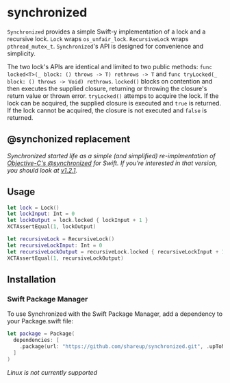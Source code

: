 # synchronized

`Synchronized` provides a simple Swift-y implementation of a lock and a recursive lock. `Lock` wraps `os_unfair_lock`. `RecursiveLock` wraps `pthread_mutex_t`. `Synchronized`'s API is designed for convenience and simplicity. 

The two lock's APIs are identical and limited to two public methods: `func locked<T>(_ block: () throws -> T) rethrows -> T` and `func tryLocked(_ block: () throws -> Void) rethrows`. `locked()` blocks on contention and then executes the supplied closure, returning or throwing the closure's return value or thrown error. `tryLocked()` attemps to acquire the lock. If the lock can be acquired, the supplied closure is executed and `true` is returned. If the lock cannot be acquired, the closure is not executed and `false` is returned.

## @synchonized replacement 

_Synchronized started life as a simple (and simplified) re-implmentation of [Objective-C's @synchronized](http://www.opensource.apple.com/source/objc4/objc4-646/runtime/objc-sync.mm) for Swift. If you're interested in that version, you should look at [v1.2.1](https://github.com/shareup/synchronized/releases/tag/v1.2.1)._ 

## Usage

```swift
let lock = Lock()
let lockInput: Int = 0
let lockOutput = lock.locked { lockInput + 1 }
XCTAssertEqual(1, lockOutput)

let recursiveLock = RecursiveLock()
let recursiveLockInput: Int = 0
let recursiveLockOutput = recursiveLock.locked { recursiveLockInput + 1 }
XCTAssertEqual(1, recursiveLockOutput)
```

## Installation

### Swift Package Manager

To use Synchronized with the Swift Package Manager, add a dependency to your Package.swift file:

```swift
let package = Package(
  dependencies: [
    .package(url: "https://github.com/shareup/synchronized.git", .upToNextMajor(from: "2.1.0"))
  ]
)
```

_Linux is not currently supported_

